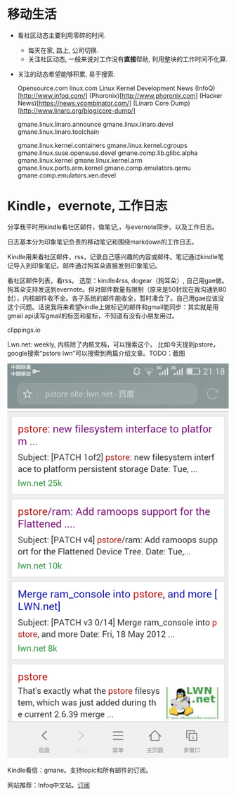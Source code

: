 
移动生活
========

*   看社区动态主要利用零碎的时间.
    *    每天在家, 路上, 公司切换.
    *    关注社区动态, 一般来说对工作没有**直接**帮助, 利用整块的工作时间不化算.

*   关注的动态希望能够积累, 易于搜索.


    Opensource.com
linux.com Linux Kernel Development News
(InfoQ)[http://www.infoq.com/]
(Phoronix)[http://www.phoronix.com]
(Hacker News)[https://news.ycombinator.com/]
(Linaro Core Dump)[http://www.linaro.org/blog/core-dump/]

    gmane.linux.linaro.announce
    gmane.linux.linaro.devel
    gmane.linux.linaro.toolchain

    gmane.linux.kernel.containers
    gmane.linux.kernel.cgroups
    gmane.linux.suse.opensuse.devel
    gmane.comp.lib.glibc.alpha
    gmane.linux.kernel
    gmane.linux.kernel.arm
    gmane.linux.ports.arm.kernel
    gmane.comp.emulators.qemu
    gmane.comp.emulators.xen.devel

Kindle，evernote, 工作日志
======================


分享我平时用kindle看社区邮件，做笔记,，与evernote同步。以及工作日志。

日志基本分为印象笔记负责的移动笔记和围绕markdown的工作日志。

Kindle用来看社区邮件，rss，记录自己感兴趣的内容或邮件。笔记通过kindle笔记导入到印象笔记。邮件通过狗耳朵直接发到印象笔记。

看社区邮件列表，看rss。
选型：kindle4rss, dogear（狗耳朵）, 自己用gae做。
狗耳朵支持发送到evernote。但对邮件数量有限制（原来是50封现在我沟通到80封），内核邮件收不全。各子系统的邮件能收全，暂时凑合了。自己用gae应该没这个问题。话说我将来希望kindle上做标记的邮件和gmail能同步：其实就是用gmail api读写gmail的标签和星标，不知道有没有小朋友用过。

clippings.io


Lwn.net: weekly, 内核除了内核文档，可以搜索这个。
比如今天提到pstore，google搜索“pstore lwn”可以搜索到两篇介绍文章。TODO：截图

![test0025](Screenshot_2015-02-11-21-18-02.jpeg)


Kindle看信：gmane。支持topic和所有邮件的订阅。

网站推荐：Infoq中文站。[订阅](newsletter@mailer.infoq.com)


